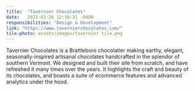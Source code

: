 ```yaml
---
title:  "Tavernier Chocolates"
date:   2023-03-26 12:16:31 -0400
responsibilities: "Design & Development"
link: "https://www.tavernierchocolates.com/"
tile-photo: assets/images/tavernier tile.png
---
```

Tavernier Chocolates is a Brattleboro chocolatier making earthy, elegant, seasonally-inspired artisanal chocolates handcrafted in the splendor of southern Vermont. We designed and built their site from scratch, and have refreshed it many times over the years. It highlights the craft and beauty of its chocolates, and boasts a suite of ecommerce features and advanced analytics under the hood.
